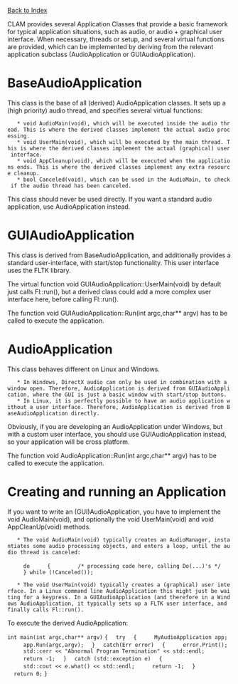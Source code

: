 [Back to Index](DeprecatedDoc/CLAMUserManual "wikilink")

CLAM provides several Application Classes that provide a basic framework for typical application situations, such as audio, or audio + graphical user interface. When necessary, threads or setup, and several virtual functions are provided, which can be implemented by deriving from the relevant application subclass (AudioApplication or GUIAudioApplication).

BaseAudioApplication
====================

This class is the base of all (derived) AudioApplication classes. It sets up a (high priority) audio thread, and specifies several virtual functions:

`   * void AudioMain(void), which will be executed inside the audio thread. This is where the derived classes implement the actual audio processing.`
`   * void UserMain(void), which will be executed by the main thread. This is where the derived classes implement the actual (graphical) user interface.`
`   * void AppCleanup(void), which will be executed when the applications ends. This is where the derived classes implement any extra resource cleanup.`
`   * bool Canceled(void), which can be used in the AudioMain, to check if the audio thread has been canceled.`

This class should never be used directly. If you want a standard audio application, use AudioApplication instead.

GUIAudioApplication
===================

This class is derived from BaseAudioApplication, and additionally provides a standard user-interface, with start/stop functionality. This user interface uses the FLTK library.

The virtual function void GUIAudioApplication::UserMain(void) by default just calls Fl::run(), but a derived class could add a more complex user interface here, before calling Fl::run().

The function void GUIAudioApplication::Run(int argc,char\*\* argv) has to be called to execute the application.

AudioApplication
================

This class behaves different on Linux and Windows.

`   * In Windows, DirectX audio can only be used in combination with a window open. Therefore, AudioApplication is derived from GUIAudioApplication, where the GUI is just a basic window with start/stop buttons.`
`   * In Linux, it is perfectly possible to have an audio application without a user interface. Therefore, AudioApplication is derived from BaseAudioApplication directly.`

Obviously, if you are developing an AudioApplication under Windows, but with a custom user interface, you should use GUIAudioApplication instead, so your application will be cross platform.

The function void AudioApplication::Run(int argc,char\*\* argv) has to be called to execute the application.

Creating and running an Application
===================================

If you want to write an (GUI)AudioApplication, you have to implement the void AudioMain(void), and optionally the void UserMain(void) and void AppCleanUp(void) methods.

`   * The void AudioMain(void) typically creates an AudioManager, instantiates some audio processing objects, and enters a loop, until the audio thread is canceled:`

`     do`
`     {`
`        /* processing code here, calling Do(...)'s */`
`     } while (!Canceled());`

`   * The void UserMain(void) typically creates a (graphical) user interface. In a Linux command line AudioApplication this might just be waiting for a keypress. In a GUIAudioApplication (and therefore in a Windows AudioApplication, it typically sets up a FLTK user interface, and finally calls Fl::run().`

To execute the derived AudioApplication:

`int main(int argc,char** argv)`
`{`
`  try`
`  {`
`     MyAudioApplication app;`
`     app.Run(argc,argv);`
`  }`
`  catch(Err error)`
`  {`
`     error.Print();`
`     std::cerr << "Abnormal Program Termination" << std::endl;`
`     return -1;`
`  }`
`  catch (std::exception e)`
`  {`
`     std::cout << e.what() << std::endl;`
`     return -1;`
`  }`
`  return 0;`
`}`
